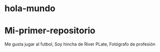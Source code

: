 # hola-mundo

# Mi-primer-repositorio

Me gusta jugar al futbol,
Soy hincha de River PLate,
Fotógrafo de profesión 
